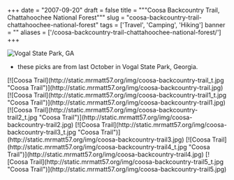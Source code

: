 
+++
date = "2007-09-20"
draft = false
title = """Coosa Backcountry Trail, Chattahoochee National Forest"""
slug = "coosa-backcountry-trail-chattahoochee-national-forest"
tags = ['Travel', 'Camping', 'Hiking']
banner = ""
aliases = ['/coosa-backcountry-trail-chattahoochee-national-forest/']
+++

![Vogal State Park, GA](http://static.mrmatt57.org/img/vogel.jpg)

- these picks are from last October in Vogal State Park, Georgia.

<div>[![Coosa Trail](http://static.mrmatt57.org/img/coosa-backcountry-trail_t.jpg "Coosa Trail")](http://static.mrmatt57.org/img/coosa-backcountry-trail.jpg) [![Coosa Trail](http://static.mrmatt57.org/img/coosa-backcountry-trail1_t.jpg "Coosa Trail")](http://static.mrmatt57.org/img/coosa-backcountry-trail1.jpg) [![Coosa Trail](http://static.mrmatt57.org/img/coosa-backcountry-trail2_t.jpg "Coosa Trail")](http://static.mrmatt57.org/img/coosa-backcountry-trail2.jpg) [![Coosa Trail](http://static.mrmatt57.org/img/coosa-backcountry-trail3_t.jpg "Coosa Trail")](http://static.mrmatt57.org/img/coosa-backcountry-trail3.jpg) [![Coosa Trail](http://static.mrmatt57.org/img/coosa-backcountry-trail4_t.jpg "Coosa Trail")](http://static.mrmatt57.org/img/coosa-backcountry-trail4.jpg) [![Coosa Trail](http://static.mrmatt57.org/img/coosa-backcountry-trail5_t.jpg "Coosa Trail")](http://static.mrmatt57.org/img/coosa-backcountry-trail5.jpg)</div>


